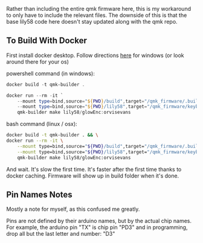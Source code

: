 Rather than including the entire qmk firmware here, this is my workaround to only have to include the relevant files. The downside of this is that the base lily58 code here doesn't stay updated along with the qmk repo.

## To Build With Docker

First install docker desktop. Follow directions [here](https://docs.docker.com/docker-for-windows/install/) for windows (or look around there for your os)

powershell command (in windows):

```PowerShell
docker build -t qmk-builder .

docker run --rm -it `
    --mount type=bind,source="${PWD}/build",target="/qmk_firmware/.build" `
    --mount type=bind,source="${PWD}/lily58",target="/qmk_firmware/keyboards/lily58" `
    qmk-builder make lily58/glowEnc:orvisevans
```

bash command (linux / osx):

```bash
docker build -t qmk-builder . && \
docker run --rm -it \
    --mount type=bind,source="${PWD}/build",target="/qmk_firmware/.build" \
    --mount type=bind,source="${PWD}/lily58",target="/qmk_firmware/keyboards/lily58" \
    qmk-builder make lily58/glowEnc:orvisevans
```

And wait. It's slow the first time. It's faster after the first time thanks to docker caching. Firmware will show up in build folder when it's done.

## Pin Names Notes

Mostly a note for myself, as this confused me greatly.

Pins are not defined by their arduino names, but by the actual chip names. For example, the arduino pin "TX" is chip pin "PD3" and in programming, drop all but the last letter and number: "D3"
